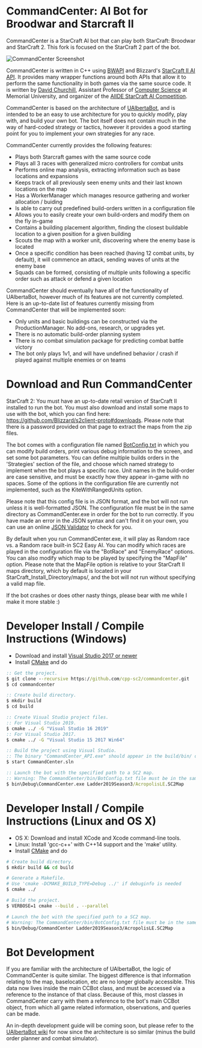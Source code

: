 # CommandCenter: AI Bot for Broodwar and Starcraft II

CommandCenter is a StarCraft AI bot that can play both StarCraft: Broodwar and StarCraft 2. This fork is focused on the StarCraft 2 part of the bot.

![CommandCenter Screenshot](https://i.imgur.com/SbTymsO.jpg)

CommandCenter is written in C++ using [BWAPI](https://github.com/bwapi/bwapi) and Blizzard's [StarCraft II AI API](https://github.com/Blizzard/s2client-api). It provides many wrapper functions around both APIs that allow it to perform the same functionality in both games via the same source code. It is written by [David Churchill](http://www.cs.mun.ca/~dchurchill/), Assistant Professor of [Computer Science](https://www.cs.mun.ca/) at Memorial University, and organizer of the [AIIDE StarCraft AI Competition](http://www.cs.mun.ca/~dchurchill/starcraftaicomp/).

CommandCenter is based on the architecture of [UAlbertaBot](https://github.com/davechurchill/ualbertabot/wiki), and is intended to be an easy to use architecture for you to quickly modify, play with, and build your own bot. The bot itself does not contain much in the way of hard-coded strategy or tactics, however it provides a good starting point for you to implement your own strategies for any race. 

CommandCenter currently provides the following features:
* Plays both Starcraft games with the same source code
* Plays all 3 races with generalized micro controllers for combat units
* Performs online map analysis, extracting information such as base locations and expansions
* Keeps track of all previously seen enemy units and their last known locations on the map
* Has a WorkerManager which manages resource gathering and worker allocation / buiding
* Is able to carry out predefined build-orders written in a configuration file
* Allows you to easily create your own build-orders and modify them on the fly in-game
* Contains a building placement algorithm, finding the closest buildable location to a given position for a given building 
* Scouts the map with a worker unit, discovering where the enemy base is located
* Once a specific condition has been reached (having 12 combat units, by default), it will commence an attack, sending waves of units at the enemy base
* Squads can be formed, consisting of multiple units following a specific order such as attack or defend a given location

CommandCenter should eventually have all of the functionality of UAlbertaBot, however much of its features are not currently completed. Here is an up-to-date list of features currently missing from CommandCenter that will be implemented soon:
* Only units and basic buildings can be constructed via the ProductionManager. No add-ons, research, or upgrades yet.
* There is no automatic build-order planning system
* There is no combat simulation package for predicting combat battle victory
* The bot only plays 1v1, and will have undefined behavior / crash if played against multiple enemies or on teams

# Download and Run CommandCenter

StarCraft 2: You must have an up-to-date retail version of StarCraft II installed to run the bot. You must also download and install some maps to use with the bot, which you can find here: https://github.com/Blizzard/s2client-proto#downloads. Please note that there is a password provided on that page to extract the maps from the zip files.

The bot comes with a configuration file named [BotConfig.txt](https://github.com/davechurchill/commandcenter/blob/master/bin/BotConfig.txt) in which you can modify build orders, print various debug information to the screen, and set some bot parameters. You can define multiple builds orders in the 'Strategies' section of the file, and choose which named strategy to implement when the bot plays a specific race. Unit names in the build-order are case sensitive, and must be exactly how they appear in-game with no spaces. Some of the options in the configuration file are currently not implemented, such as the KiteWithRangedUnits option.

Please note that this config file is in JSON format, and the bot will not run unless it is well-formatted JSON. The configuration file must be in the same directory as CommandCenter.exe in order for the bot to run correctly. If you have made an error in the JSON syntax and can't find it on your own, you can use an online [JSON Validator](https://jsonlint.com/) to check for you.

By default when you run CommandCenter.exe, it will play as Random race vs. a Random race built-in SC2 Easy AI. You can modify which races are played in the configuration file via the "BotRace" and "EnemyRace" options. You can also modify which map to be played by specifying the "MapFile" option. Please note that the MapFile option is relative to your StarCraft II maps directory, which by default is located in your StarCraft_Install_Directory/maps/, and the bot will not run without specifying a valid map file.

If the bot crashes or does other nasty things, please bear with me while I make it more stable :)

# Developer Install / Compile Instructions (Windows)
* Download and install [Visual Studio 2017 or newer](https://www.visualstudio.com/downloads/)
* Install [CMake](https://cmake.org/download/) and do

```bat
:: Get the project.
$ git clone --recursive https://github.com/cpp-sc2/commandcenter.git
$ cd commandcenter

:: Create build directory.
$ mkdir build
$ cd build

:: Create Visual Studio project files.
:: For Visual Studio 2019.
$ cmake ../ -G "Visual Studio 16 2019"
:: For Visual Studio 2017.
$ cmake ../ -G "Visual Studio 15 2017 Win64"

:: Build the project using Visual Studio.
:: The binary "CommandCenter_API.exe" should appear in the build/bin/ directory
$ start CommandCenter.sln

:: Launch the bot with the specified path to a SC2 map.
:: Warning: The CommandCenter/bin/BotConfig.txt file must be in the same directory as the .exe to run properly
$ bin\Debug\CommandCenter.exe Ladder2019Season3/AcropolisLE.SC2Map
```

# Developer Install / Compile Instructions (Linux and OS X)
* OS X: Download and install XCode and Xcode command-line tools.
* Linux: Install 'gcc-c++' with C++14 support and the 'make' utility.
* Install [CMake](https://cmake.org/download/) and do

```bash
# Create build directory.
$ mkdir build && cd build

# Generate a Makefile.
# Use 'cmake -DCMAKE_BUILD_TYPE=Debug ../' if debuginfo is needed
$ cmake ../

# Build the project.
$ VERBOSE=1 cmake --build . --parallel

# Launch the bot with the specified path to a SC2 map.
# Warning: The CommandCenter/bin/BotConfig.txt file must be in the same directory as the .exe to run properly
$ bin/Debug/CommandCenter Ladder2019Season3/AcropolisLE.SC2Map
```

# Bot Development

If you are familiar with the architecture of UAlbertaBot, the logic of CommandCenter is quite similar. The biggest difference is that information relating to the map, baselocation, etc are no longer globally accessible. This data now lives inside the main CCBot class, and must be accessed via a reference to the instance of that class. Because of this, most classes in CommandCenter carry with them a reference to the bot's main CCBot object, from which all game related information, observations, and queries can be made.

An in-depth development guide will be coming soon, but please refer to the [UAlbertaBot wiki](https://github.com/davechurchill/ualbertabot/wiki) for now since the architecture is so similar (minus the build order planner and combat simulator).
